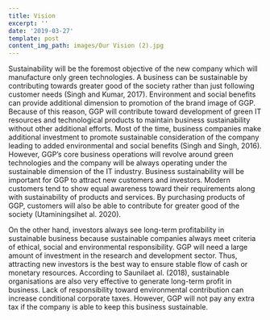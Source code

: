 ```yaml
---
title: Vision
excerpt: ''
date: '2019-03-27'
template: post
content_img_path: images/Our Vision (2).jpg
---
```

Sustainability will be the foremost objective of the new company which will manufacture only green technologies. A business can be sustainable by contributing towards greater good of the society rather than just following customer needs (Singh and Kumar, 2017). Environment and social benefits can provide additional dimension to promotion of the brand image of GGP. Because of this reason, GGP will contribute toward development of green IT resources and technological products to maintain business sustainability without other additional efforts. Most of the time, business companies make additional investment to promote sustainable consideration of the company leading to added environmental and social benefits (Singh and Singh, 2016). However, GGP’s core business operations will revolve around green technologies and the company will be always operating under the sustainable dimension of the IT industry. Business sustainability will be important for GGP to attract new customers and investors. Modern customers tend to show equal awareness toward their requirements along with sustainability of products and services. By purchasing products of GGP, customers will also be able to contribute for greater good of the society (Utaminingsihet al. 2020). 

On the other hand, investors always see long-term profitability in sustainable business because sustainable companies always meet criteria of ethical, social and environmental responsibility. GGP will need a large amount of investment in the research and development sector. Thus, attracting new investors is the best way to ensure stable flow of cash or monetary resources. According to Saunilaet al. (2018), sustainable organisations are also very effective to generate long-term profit in business. Lack of responsibility toward environmental contribution can increase conditional corporate taxes. However, GGP will not pay any extra tax if the company is able to keep this business sustainable.